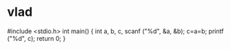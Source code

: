 # vlad
#include &lt;stdio.h>  int main() { int a, b, c,   scanf ("%d", &amp;a, &amp;b);   c=a=b;   printf ("%d", c);   return 0; }
